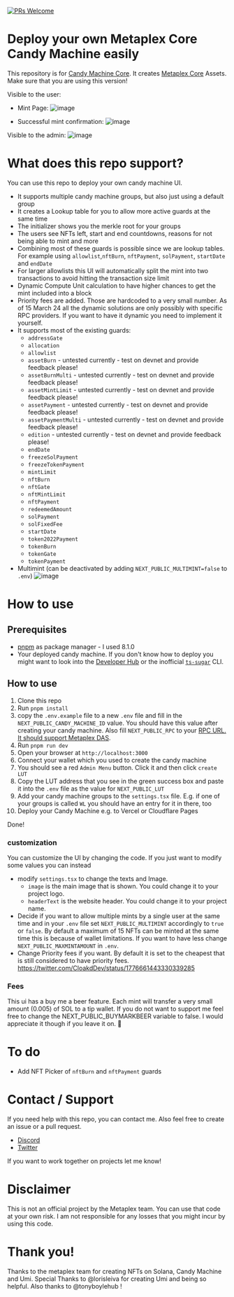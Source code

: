[![PRs Welcome](https://img.shields.io/badge/PRs-welcome-brightgreen.svg?style=flat-square)](https://makeapullrequest.com)

# Deploy your own Metaplex Core Candy Machine easily
This repository is for [Candy Machine Core](https://developers.metaplex.com/core-candy-machine). It creates [Metaplex Core](https://developers.metaplex.com/core) Assets. Make sure that you are using this version!

Visible to the user:

- Mint Page:
![image](https://github.com/MarkSackerberg/umi-cmv3-ui-inofficial/assets/93528482/0ac70bda-5eee-4f6a-8035-ccf127fffc80)

- Successful mint confirmation:
![image](https://github.com/MarkSackerberg/umi-cmv3-ui-inofficial/assets/93528482/7e671345-914a-4d22-bf9f-763006a66560) 

Visible to the admin:
![image](https://github.com/MarkSackerberg/cmv4-ui-inofficial/assets/93528482/4ff406a7-480b-40d2-b709-c32f678f2d3d)

# What does this repo support?
You can use this repo to deploy your own candy machine UI. 
- It supports multiple candy machine groups, but also just using a default group
- It creates a Lookup table for you to allow more active guards at the same time
- The initializer shows you the merkle root for your groups
- The users see NFTs left, start and end countdowns, reasons for not being able to mint and more
- Combining most of these guards is possible since we are lookup tables. For example using `allowlist`,`nftBurn`, `nftPayment`, `solPayment`, `startDate` and `endDate`
- For larger allowlists this UI will automatically split the mint into two transactions to avoid hitting the transaction size limit
- Dynamic Compute Unit calculation to have higher chances to get the mint included into a block
- Priority fees are added. Those are hardcoded to a very small number. As of 15 March 24 all the dynamic solutions are only possibly with specific RPC providers. If you want to have it dynamic you need to implement it yourself.
- It supports most of the existing guards:
  - `addressGate`
  - `allocation`
  - `allowlist`
  - `assetBurn` - untested currently - test on devnet and provide feedback please!
  - `assetBurnMulti` - untested currently - test on devnet and provide feedback please!
  - `assetMintLimit` - untested currently - test on devnet and provide feedback please!
  - `assetPayment` - untested currently - test on devnet and provide feedback please!
  - `assetPaymentMulti` - untested currently - test on devnet and provide feedback please!
  - `edition` - untested currently - test on devnet and provide feedback please!
  - `endDate`
  - `freezeSolPayment`
  - `freezeTokenPayment`
  - `mintLimit`
  - `nftBurn`
  - `nftGate`
  - `nftMintLimit`
  - `nftPayment`
  - `redeemedAmount`
  - `solPayment`
  - `solFixedFee`
  - `startDate`
  - `token2022Payment`
  - `tokenBurn`
  - `tokenGate`
  - `tokenPayment`
- Multimint (can be deactivated by adding `NEXT_PUBLIC_MULTIMINT=false` to `.env`)
![image](https://github.com/MarkSackerberg/umi-cmv3-ui-inofficial/assets/93528482/0deada11-73c5-4b81-967d-6313b78739a5)

# How to use
## Prerequisites
- [pnpm](https://pnpm.io/installation) as package manager - I used 8.1.0
- Your deployed candy machine. If you don't know how to deploy you might want to look into the [Developer Hub](https://developers.metaplex.com/core-candy-machine/create) or the inofficial [`ts-sugar`](https://github.com/cryptorrivem/ts-sugar) CLI.

## How to use
1. Clone this repo
2. Run `pnpm install`
3. copy the `.env.example` file to a new `.env` file and fill in the `NEXT_PUBLIC_CANDY_MACHINE_ID` value. You should have this value after creating your candy machine. Also fill `NEXT_PUBLIC_RPC` to your [RPC URL. It should support Metaplex DAS](https://developers.metaplex.com/rpc-providers).
3. Run `pnpm run dev`
4. Open your browser at `http://localhost:3000`
5. Connect your wallet which you used to create the candy machine
6. You should see a red `Admin Menu` button. Click it and then click `create LUT`
7. Copy the LUT address that you see in the green success box and paste it into the `.env` file as the value for `NEXT_PUBLIC_LUT`
8. Add your candy machine groups to the `settings.tsx` file.  E.g. if one of your groups is called `WL` you should have an entry for it in there, too
9. Deploy your Candy Machine e.g. to Vercel or Cloudflare Pages

Done!

### customization
You can customize the UI by changing the code. If you just want to modify some values you can instead
- modify `settings.tsx` to change the texts and Image. 
  - `image` is the main image that is shown. You could change it to your project logo.
  - `headerText` is the website header. You could change it to your project name.
- Decide if you want to allow multiple mints by a single user at the same time and in your `.env` file set `NEXT_PUBLIC_MULTIMINT` accordingly to `true` or `false`. By default a maximum of 15 NFTs can be minted at the same time this is because of wallet limitations. If you want to have less change `NEXT_PUBLIC_MAXMINTAMOUNT` in `.env`.
- Change Priority fees if you want. By default it is set to the cheapest that is still considered to have priority fees. https://twitter.com/CloakdDev/status/1776661443330339285

### Fees
This ui has a buy me a beer feature. Each mint will transfer a very small amount (0.005) of SOL to a tip wallet. If you do not want to support me feel free to change the NEXT_PUBLIC_BUYMARKBEER variable to false. I would appreciate it though if you leave it on. 🍻

# To do
- Add NFT Picker of `nftBurn` and `nftPayment` guards

# Contact / Support
If you need help with this repo, you can contact me. Also feel free to create an issue or a pull request.
- [Discord](https://discordapp.com/users/marksackerberg)
- [Twitter](https://twitter.com/MarkSackerberg)

If you want to work together on projects let me know!

# Disclaimer
This is not an official project by the Metaplex team. You can use that code at your own risk. I am not responsible for any losses that you might incur by using this code.

# Thank you!
Thanks to the metaplex team for creating NFTs on Solana, Candy Machine and Umi. Special Thanks to @lorisleiva for creating Umi and being so helpful. Also thanks to @tonyboylehub !
